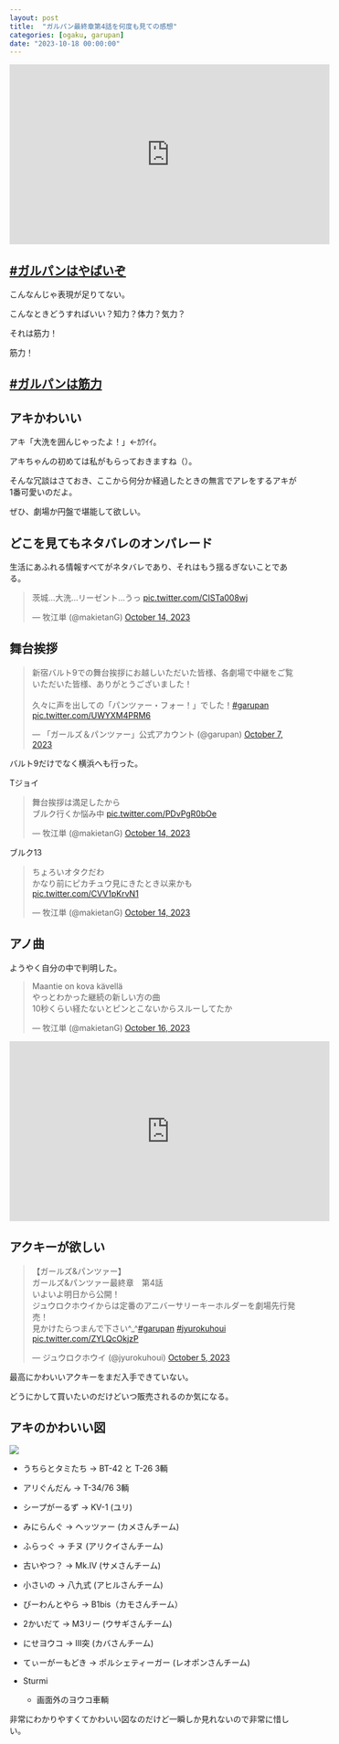 ```yaml
---
layout: post
title:  "ガルパン最終章第4話を何度も見ての感想"
categories: [ogaku, garupan]
date: "2023-10-18 00:00:00"
---
```


<div class="google">
<iframe width="560" height="315" src="https://www.youtube.com/embed/3TB7P_dJJFM?si=6tMxBcCGPe52t64w" title="YouTube video player" frameborder="0" allow="accelerometer; autoplay; clipboard-write; encrypted-media; gyroscope; picture-in-picture; web-share" allowfullscreen></iframe>
</div>

## [#ガルパンはやばいぞ](https://twitter.com/search?q=%23%E3%82%AC%E3%83%AB%E3%83%91%E3%83%B3%E3%81%AF%E3%82%84%E3%81%B0%E3%81%84%E3%81%9E)

こんなんじゃ表現が足りてない。

こんなときどうすればいい？知力？体力？気力？

それは筋力！

筋力！

## [#ガルパンは筋力](https://twitter.com/hashtag/%E3%82%AC%E3%83%AB%E3%83%91%E3%83%B3%E3%81%AF%E7%AD%8B%E5%8A%9B)

## アキかわいい

アキ「大洗を囲んじゃったよ！」←ｶﾜｲｲ。

アキちゃんの初めては私がもらっておきますね（）。

そんな冗談はさておき、ここから何分か経過したときの無言でアレをするアキが1番可愛いのだよ。

ぜひ、劇場か円盤で堪能して欲しい。

## どこを見てもネタバレのオンパレード

生活にあふれる情報すべてがネタバレであり、それはもう揺るぎないことである。

<blockquote class="twitter-tweet tw-align-center"><p lang="ja" dir="ltr">茨城…大洗…リーゼント…うっ <a href="https://t.co/CISTa008wj">pic.twitter.com/CISTa008wj</a></p>&mdash; 牧江単 (@makietanG) <a href="https://twitter.com/makietanG/status/1713044167134503125?ref_src=twsrc%5Etfw">October 14, 2023</a></blockquote> <script async src="https://platform.twitter.com/widgets.js" charset="utf-8"></script>

## 舞台挨拶

<blockquote class="twitter-tweet"><p lang="ja" dir="ltr">新宿バルト9での舞台挨拶にお越しいただいた皆様、各劇場で中継をご覧いただいた皆様、ありがとうございました！<br><br>久々に声を出しての「パンツァー・フォー！」でした！<a href="https://twitter.com/hashtag/garupan?src=hash&amp;ref_src=twsrc%5Etfw">#garupan</a> <a href="https://t.co/UWYXM4PRM6">pic.twitter.com/UWYXM4PRM6</a></p>&mdash; 「ガールズ＆パンツァー」公式アカウント (@garupan) <a href="https://twitter.com/garupan/status/1710513518565630379?ref_src=twsrc%5Etfw">October 7, 2023</a></blockquote> <script async src="https://platform.twitter.com/widgets.js" charset="utf-8"></script>

バルト9だけでなく横浜へも行った。

Tジョイ

<blockquote class="twitter-tweet tw-align-center"><p lang="ja" dir="ltr">舞台挨拶は満足したから<br>ブルク行くか悩み中 <a href="https://t.co/PDvPgR0bOe">pic.twitter.com/PDvPgR0bOe</a></p>&mdash; 牧江単 (@makietanG) <a href="https://twitter.com/makietanG/status/1713083006431502669?ref_src=twsrc%5Etfw">October 14, 2023</a></blockquote> <script async src="https://platform.twitter.com/widgets.js" charset="utf-8"></script>

ブルク13

<blockquote class="twitter-tweet tw-align-center"><p lang="ja" dir="ltr">ちょろいオタクだわ<br>かなり前にピカチュウ見にきたとき以来かも <a href="https://t.co/CVV1pKrvN1">pic.twitter.com/CVV1pKrvN1</a></p>&mdash; 牧江単 (@makietanG) <a href="https://twitter.com/makietanG/status/1713090553431437499?ref_src=twsrc%5Etfw">October 14, 2023</a></blockquote> <script async src="https://platform.twitter.com/widgets.js" charset="utf-8"></script>

## アノ曲

ようやく自分の中で判明した。

<blockquote class="twitter-tweet tw-align-center"><p lang="ja" dir="ltr">Maantie on kova kävellä<br>やっとわかった継続の新しい方の曲<br>10秒くらい経たないとピンとこないからスルーしてたか</p>&mdash; 牧江単 (@makietanG) <a href="https://twitter.com/makietanG/status/1713982776586945009?ref_src=twsrc%5Etfw">October 16, 2023</a></blockquote> <script async src="https://platform.twitter.com/widgets.js" charset="utf-8"></script>

<div class="google">
<iframe width="560" height="315" src="https://www.youtube.com/embed/BB1oA8rLKiE?si=iCTfYyy53DLuRE_d&amp;start=13" title="YouTube video player" frameborder="0" allow="accelerometer; autoplay; clipboard-write; encrypted-media; gyroscope; picture-in-picture; web-share" allowfullscreen></iframe>
</div>

## アクキーが欲しい

<blockquote class="twitter-tweet tw-align-center"><p lang="ja" dir="ltr">【ガールズ&amp;パンツァー】<br>ガールズ&amp;パンツァー最終章　第4話<br>いよいよ明日から公開！<br>ジュウロクホウイからは定番のアニバーサリーキーホルダーを劇場先行発売！<br>見かけたらつまんで下さい^_^<a href="https://twitter.com/hashtag/garupan?src=hash&amp;ref_src=twsrc%5Etfw">#garupan</a> <a href="https://twitter.com/hashtag/jyurokuhoui?src=hash&amp;ref_src=twsrc%5Etfw">#jyurokuhoui</a> <a href="https://t.co/ZYLQcOkjzP">pic.twitter.com/ZYLQcOkjzP</a></p>&mdash; ジュウロクホウイ (@jyurokuhoui) <a href="https://twitter.com/jyurokuhoui/status/1709831431172812830?ref_src=twsrc%5Etfw">October 5, 2023</a></blockquote> <script async src="https://platform.twitter.com/widgets.js" charset="utf-8"></script>

最高にかわいいアクキーをまだ入手できていない。

どうにかして買いたいのだけどいつ販売されるのか気になる。

## アキのかわいい図

<img src="https://pbs.twimg.com/media/F8smr9zaYAAgvsT?format=jpg&name=4096x4096">

- うちらとタミたち
  → BT-42 と T-26 3輌
- アリぐんだん
  → T-34/76 3輌
- シープがーるず
  → KV-1 (ユリ)
- みにらんぐ
  → ヘッツァー (カメさんチーム)
- ふらっぐ
  → チヌ (アリクイさんチーム)
- 古いやつ？
  → Mk.Ⅳ (サメさんチーム)
- 小さいの
  → 八九式 (アヒルさんチーム)
- びーわんとやら
  → B1bis（カモさんチーム）
- 2かいだて
  → M3リー (ウサギさんチーム)
- にせヨウコ
  → Ⅲ突 (カバさんチーム)
- てぃーがーもどき
  → ポルシェティーガー (レオポンさんチーム)

- Sturmi
  - 画面外のヨウコ車輌

非常にわかりやすくてかわいい図なのだけど一瞬しか見れないので非常に惜しい。

